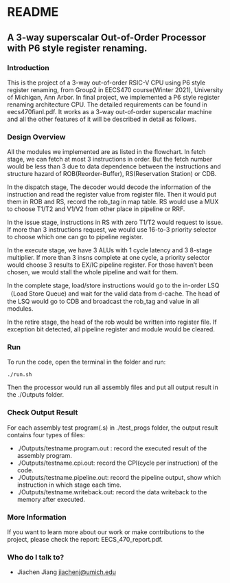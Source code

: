# README #


## A 3-way superscalar Out-of-Order Processor with P6 style register renaming. ##

### Introduction ###

This is the project of a 3-way out-of-order RSIC-V CPU using P6 style register renaming, from Group2 in EECS470 course(Winter 2021), University of Michigan, Ann Arbor. In final project, we implemented a P6 style register renaming architecture CPU. The detailed requirements can be found in eecs470fianl.pdf. It works as a 3-way out-of-order superscalar machine and all the other features of it will be described in detail as follows. 

### Design Overview ###
All the modules we implemented are as listed in the flowchart. In fetch stage, we can fetch at most 3 instructions in order. But the fetch number would be less than 3 due to data dependence between the instructions and structure hazard of ROB(Reorder-Buffer), RS(Reservation Station) or CDB.

In the dispatch stage, The decoder would decode the information of the instruction and read the register value from register file. Then it would put them in ROB and RS, record the rob_tag in map table. RS would use a MUX to choose T1/T2 and V1/V2 from other place in pipeline or RRF.

In the issue stage, instructions in RS with zero T1/T2 would request to issue. If more than 3 instructions request, we would use 16-to-3 priority selector to choose which one can go to pipeline register.

In the execute stage, we have 3 ALUs with 1 cycle latency and 3 8-stage multiplier. If more than 3 insns complete at one cycle, a priority selector would choose 3 results to EX/IC pipeline register. For those haven’t been chosen, we would stall the whole pipeline and wait for them.

In the complete stage, load/store instructions would go to the in-order LSQ（Load Store Queue) and wait for the valid data from d-cache. The head of the LSQ would go to CDB and broadcast the rob_tag and value in all modules.

In the retire stage, the head of the rob would be written into register file. If exception bit detected, all pipeline register and module would be cleared.

### Run ###
To run the code, open the terminal in the folder and run:
```
./run.sh
```
Then the processor would run all assembly files and put all output result in the ./Outputs folder.

### Check Output Result ###
For each assembly test program(.s) in ./test_progs folder, the output result contains four types of files:

* ./Outputs/testname.program.out : record the executed result of the assembly program.
* ./Outputs/testname.cpi.out: record the CPI(cycle per instruction) of the code.
* ./Outputs/testname.pipeline.out: record the pipeline output, show which instruction in which stage each time.
* ./Outputs/testname.writeback.out: record the data writeback to the memory after executed.

### More Information ###

If you want to learn more about our work or make contributions to the project, please check the report: EECS_470_report.pdf.

### Who do I talk to? ###

* Jiachen Jiang jiachenj@umich.edu
